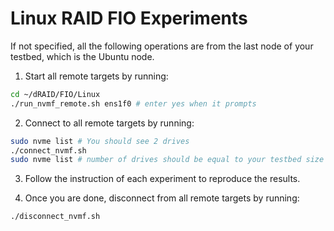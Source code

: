 # Linux RAID FIO Experiments

If not specified, all the following operations are from the last node of your testbed, which is the Ubuntu node.

1. Start all remote targets by running:
```Bash
cd ~/dRAID/FIO/Linux
./run_nvmf_remote.sh ens1f0 # enter yes when it prompts
```

2. Connect to all remote targets by running:
```Bash
sudo nvme list # You should see 2 drives
./connect_nvmf.sh
sudo nvme list # number of drives should be equal to your testbed size
```

3. Follow the instruction of each experiment to reproduce the results.

4. Once you are done, disconnect from all remote targets by running:
```Bash
./disconnect_nvmf.sh
```